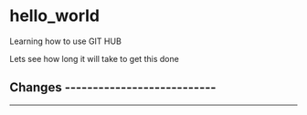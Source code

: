 # hello_world
Learning how to use GIT HUB

Lets see how long it will take to get this done

Changes ---------------------------
--------------------------------------------------------------------
-----------------------------------
